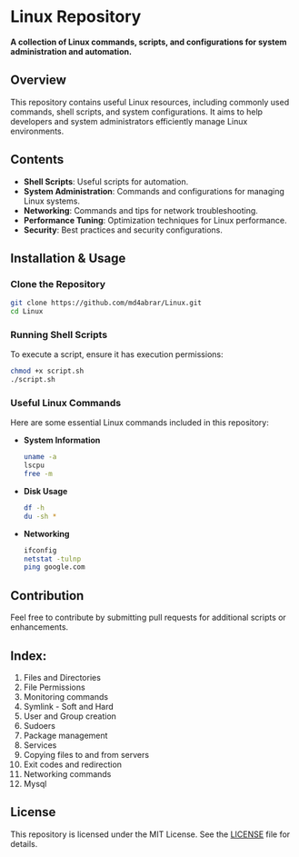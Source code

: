 # Linux Repository

**A collection of Linux commands, scripts, and configurations for system administration and automation.**


## Overview

This repository contains useful Linux resources, including commonly used commands, shell scripts, and system configurations. It aims to help developers and system administrators efficiently manage Linux environments.


## Contents

- **Shell Scripts**: Useful scripts for automation.
- **System Administration**: Commands and configurations for managing Linux systems.
- **Networking**: Commands and tips for network troubleshooting.
- **Performance Tuning**: Optimization techniques for Linux performance.
- **Security**: Best practices and security configurations.

## Installation & Usage

### Clone the Repository
```bash
git clone https://github.com/md4abrar/Linux.git
cd Linux
```

### Running Shell Scripts
To execute a script, ensure it has execution permissions:
```bash
chmod +x script.sh
./script.sh
```

### Useful Linux Commands
Here are some essential Linux commands included in this repository:
- **System Information**
  ```bash
  uname -a
  lscpu
  free -m
  ```
- **Disk Usage**
  ```bash
  df -h
  du -sh *
  ```
- **Networking**
  ```bash
  ifconfig
  netstat -tulnp
  ping google.com
  ```

## Contribution

Feel free to contribute by submitting pull requests for additional scripts or enhancements.


## Index:

1. Files and Directories
2. File Permissions
3. Monitoring commands
4. Symlink - Soft and Hard
5. User and Group creation
6. Sudoers
7. Package management
8. Services
9. Copying files to and from servers
10. Exit codes and redirection
11. Networking commands
12. Mysql


## License

This repository is licensed under the MIT License. See the [LICENSE](https://github.com/md4abrar/Linux/blob/main/LICENSE) file for details.


